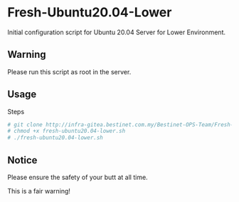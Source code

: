 # Fresh-Ubuntu20.04-Lower 

Initial configuration script for Ubuntu 20.04 Server for Lower Environment.

## Warning

Please run this script as root in the server.

## Usage

Steps

```bash
# git clone http://infra-gitea.bestinet.com.my/Bestinet-OPS-Team/Fresh-Ubuntu20.04-Lower.git
# chmod +x fresh-ubuntu20.04-lower.sh
# ./fresh-ubuntu20.04-lower.sh
```

## Notice

Please ensure the safety of your butt at all time.

This is a fair warning!
